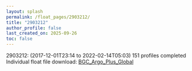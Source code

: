 ```yaml
---
layout: splash
permalink: /float_pages/2903212/
title: "2903212"
author_profile: false
last_created_on: 2025-09-26
toc: false
---
```

 
2903212:  (2017-12-01T23:14 to 2022-02-14T05:03)
151 profiles completed
Individual float file download: [BGC_Argo_Plus_Global](https://ftp.soest.hawaii.edu/bgc_argo_plus/Individual_Floats/outliers_removed/2903212_Sprof_processed.nc)
